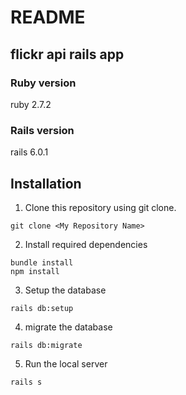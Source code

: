 # README

## flickr api rails app

### Ruby version
ruby 2.7.2

### Rails version
rails 6.0.1

## Installation

1. Clone this repository using git clone.
```
git clone <My Repository Name>
```
2. Install required dependencies
```
bundle install
npm install
```
3. Setup the database
```
rails db:setup
```
4. migrate the database
```
rails db:migrate
```
5. Run the local server
```
rails s
```
